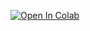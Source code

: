 [![Open In Colab](https://colab.research.google.com/assets/colab-badge.svg)](https://colab.research.google.com/drive/1Vlr5F3psxgoqphhDzTmlDsq9n9E3dM6e)
